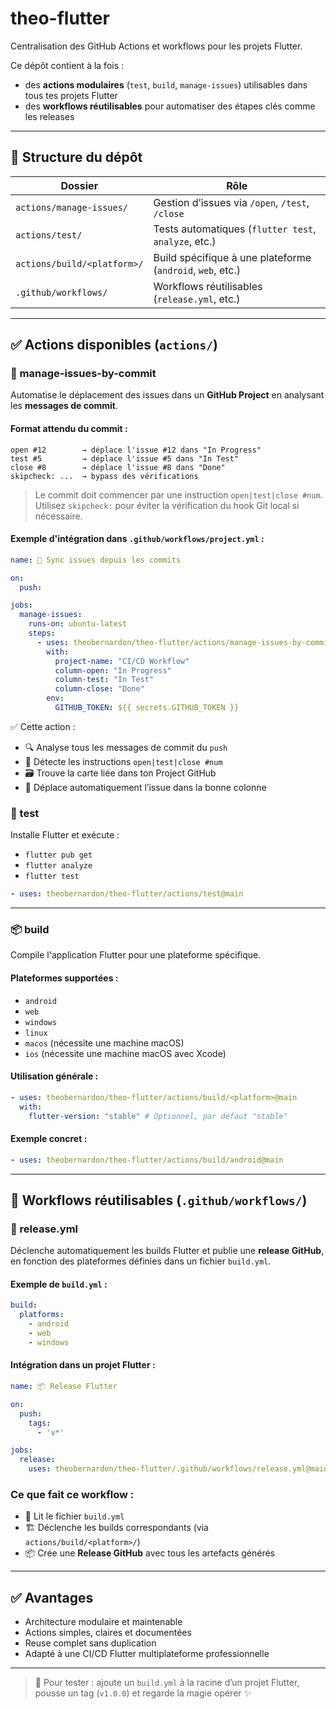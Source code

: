 # theo-flutter

Centralisation des GitHub Actions et workflows pour les projets Flutter.

Ce dépôt contient à la fois :

- des **actions modulaires** (`test`, `build`, `manage-issues`) utilisables dans tous tes projets Flutter
- des **workflows réutilisables** pour automatiser des étapes clés comme les releases

---

## 📂 Structure du dépôt

| Dossier                      | Rôle                                                        |
|------------------------------|-------------------------------------------------------------|
| `actions/manage-issues/`     | Gestion d’issues via `/open`, `/test`, `/close`            |
| `actions/test/`              | Tests automatiques (`flutter test`, `analyze`, etc.)        |
| `actions/build/<platform>/`  | Build spécifique à une plateforme (`android`, `web`, etc.)  |
| `.github/workflows/`         | Workflows réutilisables (`release.yml`, etc.)              |

---

## ✅ Actions disponibles (`actions/`)

### 🔁 manage-issues-by-commit

Automatise le déplacement des issues dans un **GitHub Project** en analysant les **messages de commit**.

#### Format attendu du commit :

```text
open #12        → déplace l'issue #12 dans "In Progress"
test #5         → déplace l'issue #5 dans "In Test"
close #8        → déplace l'issue #8 dans "Done"
skipcheck: ...  → bypass des vérifications
```

> Le commit doit commencer par une instruction `open|test|close #num`.  
> Utilisez `skipcheck:` pour éviter la vérification du hook Git local si nécessaire.


#### Exemple d'intégration dans `.github/workflows/project.yml` :

```yaml
name: 🔄 Sync issues depuis les commits

on:
  push:

jobs:
  manage-issues:
    runs-on: ubuntu-latest
    steps:
      - uses: theobernardon/theo-flutter/actions/manage-issues-by-commit@main
        with:
          project-name: "CI/CD Workflow"
          column-open: "In Progress"
          column-test: "In Test"
          column-close: "Done"
        env:
          GITHUB_TOKEN: ${{ secrets.GITHUB_TOKEN }}
```


✅ Cette action :
- 🔍 Analyse tous les messages de commit du `push`
- 🔗 Détecte les instructions `open|test|close #num`
- 🗃️ Trouve la carte liée dans ton Project GitHub
- 🚚 Déplace automatiquement l’issue dans la bonne colonne

### 🧪 test

Installe Flutter et exécute :
- `flutter pub get`
- `flutter analyze`
- `flutter test`

```yaml
- uses: theobernardon/theo-flutter/actions/test@main
```

---

### 📦 build

Compile l'application Flutter pour une plateforme spécifique.

#### Plateformes supportées :
- `android`
- `web`
- `windows`
- `linux`
- `macos` (nécessite une machine macOS)
- `ios` (nécessite une machine macOS avec Xcode)

#### Utilisation générale :

```yaml
- uses: theobernardon/theo-flutter/actions/build/<platform>@main
  with:
    flutter-version: "stable" # Optionnel, par défaut "stable"
```

#### Exemple concret :

```yaml
- uses: theobernardon/theo-flutter/actions/build/android@main
```

---

## 🔁 Workflows réutilisables (`.github/workflows/`)

### 🚀 release.yml

Déclenche automatiquement les builds Flutter et publie une **release GitHub**, en fonction des plateformes définies dans un fichier `build.yml`.

#### Exemple de `build.yml` :

```yaml
build:
  platforms:
    - android
    - web
    - windows
```

#### Intégration dans un projet Flutter :

```yaml
name: 📦 Release Flutter

on:
  push:
    tags:
      - 'v*'

jobs:
  release:
    uses: theobernardon/theo-flutter/.github/workflows/release.yml@main
```

### Ce que fait ce workflow :

- 📖 Lit le fichier `build.yml`
- 🏗️ Déclenche les builds correspondants (via `actions/build/<platform>/`)
- 📦 Crée une **Release GitHub** avec tous les artefacts générés

---

## ✅ Avantages

- Architecture modulaire et maintenable
- Actions simples, claires et documentées
- Reuse complet sans duplication
- Adapté à une CI/CD Flutter multiplateforme professionnelle

---

> 🧪 Pour tester : ajoute un `build.yml` à la racine d’un projet Flutter, pousse un tag (`v1.0.0`) et regarde la magie opérer ✨
